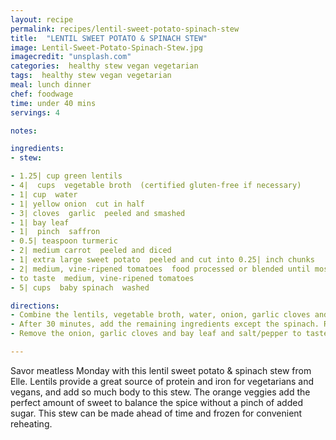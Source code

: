 ```yaml
---
layout: recipe
permalink: recipes/lentil-sweet-potato-spinach-stew
title:  "LENTIL SWEET POTATO & SPINACH STEW"
image: Lentil-Sweet-Potato-Spinach-Stew.jpg
imagecredit: "unsplash.com"
categories:  healthy stew vegan vegetarian
tags:  healthy stew vegan vegetarian
meal: lunch dinner
chef: foodwage
time: under 40 mins
servings: 4

notes:

ingredients:
- stew:

- 1.25| cup green lentils
- 4|  cups  vegetable broth  (certified gluten-free if necessary)
- 1| cup  water
- 1| yellow onion  cut in half
- 3| cloves  garlic  peeled and smashed
- 1| bay leaf
- 1|  pinch  saffron
- 0.5| teaspoon turmeric
- 2| medium carrot  peeled and diced
- 1| extra large sweet potato  peeled and cut into 0.25| inch chunks
- 2| medium, vine-ripened tomatoes  food processed or blended until mostly smooth
- to taste  medium, vine-ripened tomatoes
- 5| cups  baby spinach  washed

directions:
- Combine the lentils, vegetable broth, water, onion, garlic cloves and bay leaf in a large soup pot or Dutch oven and bring to a boil. Rub saffron between your fingers and add to the pot, along with the turmeric. Stir, reduce the heat, add salt to taste, cover and simmer for 30 minutes.
- After 30 minutes, add the remaining ingredients except the spinach. Return to a simmer, cover and simmer an additional 25-30 minutes, until the lentils and vegetables are tender.
- Remove the onion, garlic cloves and bay leaf and salt/pepper to taste. Stir the spinach into the hot stew a 5-7 minutes before serving to allow it to wilt.

---
```


Savor meatless Monday with this lentil sweet potato & spinach stew from Elle. Lentils provide a great source of protein and iron for vegetarians and vegans, and add so much body to this stew. The orange veggies add the perfect amount of sweet to balance the spice without a pinch of added sugar. This stew can be made ahead of time and frozen for convenient reheating.
